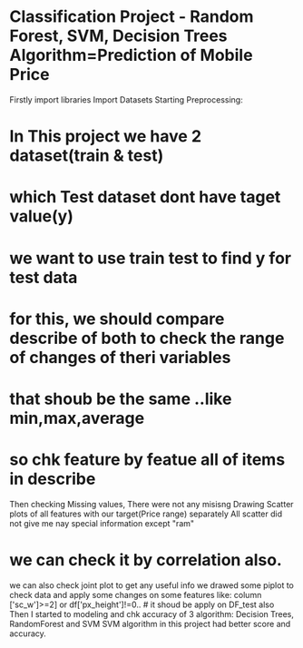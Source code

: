 # Classification Project - Random Forest, SVM, Decision Trees Algorithm=Prediction of  Mobile Price 
Firstly import libraries
Import Datasets
Starting Preprocessing: 
# In This project we have 2 dataset(train & test)
# which Test dataset dont have taget value(y)
# we want to use train test to find y for test data
# for this, we should compare describe of both to check the range of changes of theri variables
# that shoub be the same ..like min,max,average
# so chk feature by featue all of items in describe
Then checking Missing values, There were not any misisng 
Drawing Scatter plots of all features with our target(Price range) separately
All scatter did not give me nay special information except "ram"
# we can check it by correlation also.
we can also check joint plot to get any useful info
we drawed some piplot to check data and apply some changes on some features like: column  ['sc_w']>=2] or df['px_height']!=0.. # it shoud be apply on DF_test also 
Then I started to modeling and chk accuracy of 3 algorithm: Decision Trees, RandomForest and SVM
SVM algorithm in this project had better score and accuracy. 
